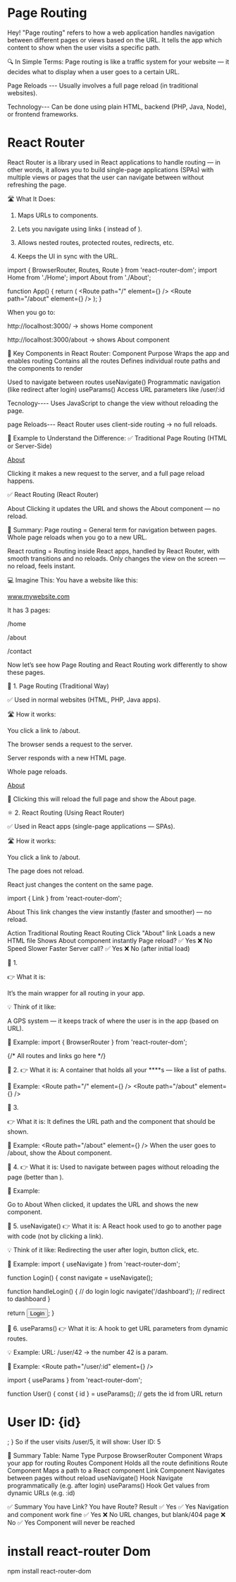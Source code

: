 # Page Routing

Hey! "Page routing" refers to how a web application handles navigation between different pages or views based on the URL. It tells the app which content to show when the user visits a specific path.

🔍 In Simple Terms:
Page routing is like a traffic system for your website — it decides what to display when a user goes to a certain URL.

Page Reloads --- Usually involves a full page reload (in traditional websites).


Technology---  Can be done using plain HTML, backend (PHP, Java, Node), or frontend frameworks.


# React Router

React Router is a library used in React applications to handle routing — in other words, it allows you to build single-page applications (SPAs) with multiple views or pages that the user can navigate between without refreshing the page.

🛣️ What It Does:
1. Maps URLs to components.

2. Lets you navigate using links (<Link> instead of <a>).

3. Allows nested routes, protected routes, redirects, etc.

4. Keeps the UI in sync with the URL.


import { BrowserRouter, Routes, Route } from 'react-router-dom';
import Home from './Home';
import About from './About';

function App() {
  return (
    <BrowserRouter>
      <Routes>
        <Route path="/" element={<Home />} />
        <Route path="/about" element={<About />} />
      </Routes>
    </BrowserRouter>
  );
}

When you go to:

http://localhost:3000/ → shows Home component

http://localhost:3000/about → shows About component



🧰 Key Components in React Router:
Component	                    Purpose
<BrowserRouter>	    Wraps the app and enables routing
<Routes>	       Contains all the routes
<Route>	     Defines individual route paths and the components to render
<Link>	          Used to navigate between routes
useNavigate()	 Programmatic navigation (like redirect after login)
useParams()	    Access URL parameters like /user/:id


Tecnology---- Uses JavaScript to change the view without reloading the page.

page Reloads--- React Router uses client-side routing → no full reloads.



🔁 Example to Understand the Difference:
✅ Traditional Page Routing (HTML or Server-Side)

<a href="/about.html">About</a>

Clicking it makes a new request to the server, and a full page reload happens.

✅ React Routing (React Router)

<Link to="/about">About</Link>
Clicking it updates the URL and shows the About component — no reload.

📌 Summary:
Page routing = General term for navigation between pages.
Whole page reloads when you go to a new URL.



React routing = Routing inside React apps, handled by React Router, with smooth transitions and no reloads.
Only changes the view on the screen — no reload, feels instant.



💻 Imagine This:
You have a website like this:

www.mywebsite.com

It has 3 pages:

/home

/about

/contact

Now let’s see how Page Routing and React Routing work differently to show these pages.

🔁 1. Page Routing (Traditional Way)

✅ Used in normal websites (HTML, PHP, Java apps).

🛣️ How it works:

You click a link to /about.

The browser sends a request to the server.

Server responds with a new HTML page.

Whole page reloads.

<a href="/about.html">About</a>

🔄 Clicking this will reload the full page and show the About page.

⚛️ 2. React Routing (Using React Router)

✅ Used in React apps (single-page applications — SPAs).

🛣️ How it works:

You click a link to /about.

The page does not reload.

React just changes the content on the same page.

import { Link } from 'react-router-dom';

<Link to="/about">About</Link>
This link changes the view instantly (faster and smoother) — no reload.


Action	   Traditional Routing	      React Routing
Click "About" link	Loads a new HTML file	Shows About component instantly
Page reload?	✅ Yes	            ❌ No
Speed	Slower	Faster
Server call?	✅ Yes	           ❌ No (after initial load)


🧠 1. <BrowserRouter>

👉 What it is:

It’s the main wrapper for all routing in your app.

💡 Think of it like:

A GPS system — it keeps track of where the user is in the app (based on URL).

🧪 Example:
import { BrowserRouter } from 'react-router-dom';

<BrowserRouter>
  {/* All routes and links go here */}
</BrowserRouter>

🧠 2. <Routes>
👉 What it is:
A container that holds all your **<Route>**s — like a list of paths.

🧪 Example:
<Routes>
  <Route path="/" element={<Home />} />
  <Route path="/about" element={<About />} />
</Routes>

🧠 3. <Route>

👉 What it is:
It defines the URL path and the component that should be shown.

🧪 Example:
<Route path="/about" element={<About />} />
When the user goes to /about, show the About component.

🧠 4. <Link>
👉 What it is:
Used to navigate between pages without reloading the page (better than <a>).

🧪 Example:
<Link to="/about">Go to About</Link>
When clicked, it updates the URL and shows the new component.

🧠 5. useNavigate()
👉 What it is:
A React hook used to go to another page with code (not by clicking a link).

💡 Think of it like:
Redirecting the user after login, button click, etc.

🧪 Example:
import { useNavigate } from 'react-router-dom';

function Login() {
  const navigate = useNavigate();

  function handleLogin() {
    // do login logic
    navigate('/dashboard'); // redirect to dashboard
  }

  return <button onClick={handleLogin}>Login</button>;
}

🧠 6. useParams()
👉 What it is:
A hook to get URL parameters from dynamic routes.

💡 Example:
URL: /user/42 → the number 42 is a param.

🧪 Example:
<Route path="/user/:id" element={<User />} />

import { useParams } from 'react-router-dom';

function User() {
  const { id } = useParams(); // gets the id from URL
  return <h1>User ID: {id}</h1>;
}
So if the user visits /user/5, it will show:
User ID: 5


🧾 Summary Table:
Name	Type	Purpose
BrowserRouter	Component	Wraps your app for routing
Routes	Component	Holds all the route definitions
Route	Component	Maps a path to a React component
Link	Component	Navigates between pages without reload
useNavigate()	Hook	Navigate programmatically (e.g. after login)
useParams()	Hook	Get values from dynamic URLs (e.g. :id)


✅ Summary
You have Link?	You have Route?	    Result
✅ Yes	       ✅ Yes	         Navigation and component work fine
✅ Yes	       ❌ No	            URL changes, but blank/404 page
❌ No	      ✅ Yes	            Component will never be reached



# install react-router Dom

npm install react-router-dom

